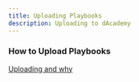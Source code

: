 ```yaml
---
title: Uploading Playbooks
description: Uploading to dAcademy
---
```


### How to Upload Playbooks

[Uploading and why](https://dacade.my/#/org)